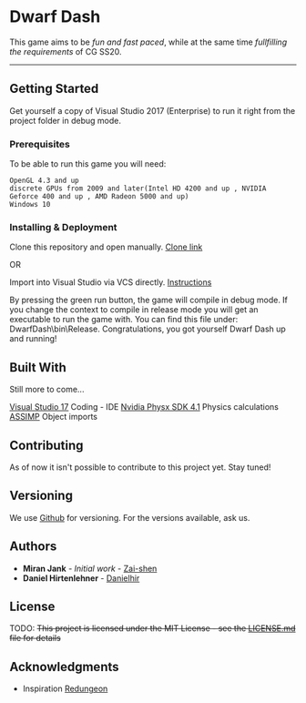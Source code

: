 # Dwarf Dash

This game aims to be *fun and fast paced*, while at the same time _fullfilling the requirements_ of CG SS20.

---

## Getting Started

Get yourself a copy of Visual Studio 2017 (Enterprise) to run it right from the project folder in debug mode.

### Prerequisites

To be able to run this game you will need:
```
OpenGL 4.3 and up
discrete GPUs from 2009 and later(Intel HD 4200 and up , NVIDIA Geforce 400 and up , AMD Radeon 5000 and up)
Windows 10
```

### Installing & Deployment

Clone this repository and open manually.
[Clone link](https://Soulfast@bitbucket.org/Soulfast/dwarfdash.git)

OR

Import into Visual Studio via VCS directly.
[Instructions](https://docs.microsoft.com/en-us/visualstudio/get-started/tutorial-open-project-from-repo?view=vs-2019)


By pressing the green run button, the game will compile in debug mode. If you change the context to compile in release mode you will get an executable to run the game with. You can find this file under: DwarfDash\bin\Release. Congratulations, you got yourself Dwarf Dash up and running!

## Built With

Still more to come...

[Visual Studio 17](https://visualstudio.microsoft.com/) Coding - IDE
[Nvidia Physx SDK 4.1](https://developer.nvidia.com/physx-sdk/) Physics calculations
[ASSIMP](https://www.assimp.org/) Object imports

## Contributing

As of now it isn't possible to contribute to this project yet. Stay tuned!

## Versioning

We use [Github](https://github.com/) for versioning. For the versions available, ask us.

## Authors

* **Miran Jank** - *Initial work* - [Zai-shen](https://github.com/Zai-shen/)
* **Daniel Hirtenlehner** - [Danielhir](https://github.com/danielhir)

## License

TODO:
~~This project is licensed under the MIT License - see the [LICENSE.md](LICENSE.md) file for details~~

## Acknowledgments

* Inspiration
[Redungeon](https://play.google.com/store/apps/details?id=com.nitrome.redungeon)
